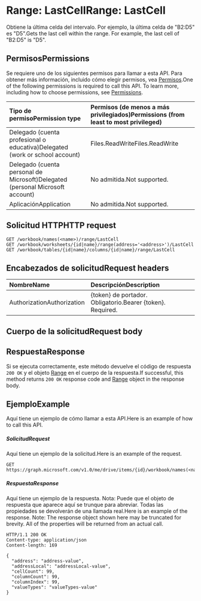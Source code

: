 # <a name="range-lastcell"></a><span data-ttu-id="531f9-101">Range: LastCell</span><span class="sxs-lookup"><span data-stu-id="531f9-101">Range: LastCell</span></span>

<span data-ttu-id="531f9-p101">Obtiene la última celda del intervalo. Por ejemplo, la última celda de "B2:D5" es "D5".</span><span class="sxs-lookup"><span data-stu-id="531f9-p101">Gets the last cell within the range. For example, the last cell of "B2:D5" is "D5".</span></span>
## <a name="permissions"></a><span data-ttu-id="531f9-104">Permisos</span><span class="sxs-lookup"><span data-stu-id="531f9-104">Permissions</span></span>
<span data-ttu-id="531f9-p102">Se requiere uno de los siguientes permisos para llamar a esta API. Para obtener más información, incluido cómo elegir permisos, vea [Permisos](../../../concepts/permissions_reference.md).</span><span class="sxs-lookup"><span data-stu-id="531f9-p102">One of the following permissions is required to call this API. To learn more, including how to choose permissions, see [Permissions](../../../concepts/permissions_reference.md).</span></span>

|<span data-ttu-id="531f9-107">Tipo de permiso</span><span class="sxs-lookup"><span data-stu-id="531f9-107">Permission type</span></span>      | <span data-ttu-id="531f9-108">Permisos (de menos a más privilegiados)</span><span class="sxs-lookup"><span data-stu-id="531f9-108">Permissions (from least to most privileged)</span></span>              |
|:--------------------|:---------------------------------------------------------|
|<span data-ttu-id="531f9-109">Delegado (cuenta profesional o educativa)</span><span class="sxs-lookup"><span data-stu-id="531f9-109">Delegated (work or school account)</span></span> | <span data-ttu-id="531f9-110">Files.ReadWrite</span><span class="sxs-lookup"><span data-stu-id="531f9-110">Files.ReadWrite</span></span>    |
|<span data-ttu-id="531f9-111">Delegado (cuenta personal de Microsoft)</span><span class="sxs-lookup"><span data-stu-id="531f9-111">Delegated (personal Microsoft account)</span></span> | <span data-ttu-id="531f9-112">No admitida.</span><span class="sxs-lookup"><span data-stu-id="531f9-112">Not supported.</span></span>    |
|<span data-ttu-id="531f9-113">Aplicación</span><span class="sxs-lookup"><span data-stu-id="531f9-113">Application</span></span> | <span data-ttu-id="531f9-114">No admitida.</span><span class="sxs-lookup"><span data-stu-id="531f9-114">Not supported.</span></span> |

## <a name="http-request"></a><span data-ttu-id="531f9-115">Solicitud HTTP</span><span class="sxs-lookup"><span data-stu-id="531f9-115">HTTP request</span></span>
<!-- { "blockType": "ignored" } -->
```http
GET /workbook/names(<name>)/range/LastCell
GET /workbook/worksheets/{id|name}/range(address='<address>')/LastCell
GET /workbook/tables/{id|name}/columns/{id|name}/range/LastCell

```
## <a name="request-headers"></a><span data-ttu-id="531f9-116">Encabezados de solicitud</span><span class="sxs-lookup"><span data-stu-id="531f9-116">Request headers</span></span>
| <span data-ttu-id="531f9-117">Nombre</span><span class="sxs-lookup"><span data-stu-id="531f9-117">Name</span></span>       | <span data-ttu-id="531f9-118">Descripción</span><span class="sxs-lookup"><span data-stu-id="531f9-118">Description</span></span>|
|:---------------|:----------|
| <span data-ttu-id="531f9-119">Authorization</span><span class="sxs-lookup"><span data-stu-id="531f9-119">Authorization</span></span>  | <span data-ttu-id="531f9-p103">{token} de portador. Obligatorio.</span><span class="sxs-lookup"><span data-stu-id="531f9-p103">Bearer {token}. Required.</span></span> |

## <a name="request-body"></a><span data-ttu-id="531f9-122">Cuerpo de la solicitud</span><span class="sxs-lookup"><span data-stu-id="531f9-122">Request body</span></span>

## <a name="response"></a><span data-ttu-id="531f9-123">Respuesta</span><span class="sxs-lookup"><span data-stu-id="531f9-123">Response</span></span>

<span data-ttu-id="531f9-124">Si se ejecuta correctamente, este método devuelve el código de respuesta `200 OK` y el objeto [Range](../resources/range.md) en el cuerpo de la respuesta.</span><span class="sxs-lookup"><span data-stu-id="531f9-124">If successful, this method returns `200 OK` response code and [Range](../resources/range.md) object in the response body.</span></span>

## <a name="example"></a><span data-ttu-id="531f9-125">Ejemplo</span><span class="sxs-lookup"><span data-stu-id="531f9-125">Example</span></span>
<span data-ttu-id="531f9-126">Aquí tiene un ejemplo de cómo llamar a esta API.</span><span class="sxs-lookup"><span data-stu-id="531f9-126">Here is an example of how to call this API.</span></span>
##### <a name="request"></a><span data-ttu-id="531f9-127">Solicitud</span><span class="sxs-lookup"><span data-stu-id="531f9-127">Request</span></span>
<span data-ttu-id="531f9-128">Aquí tiene un ejemplo de la solicitud.</span><span class="sxs-lookup"><span data-stu-id="531f9-128">Here is an example of the request.</span></span>
<!-- {
  "blockType": "request",
  "name": "range_lastcell"
}-->
```http
GET https://graph.microsoft.com/v1.0/me/drive/items/{id}/workbook/names(<name>)/range/LastCell
```

##### <a name="response"></a><span data-ttu-id="531f9-129">Respuesta</span><span class="sxs-lookup"><span data-stu-id="531f9-129">Response</span></span>
<span data-ttu-id="531f9-p104">Aquí tiene un ejemplo de la respuesta. Nota: Puede que el objeto de respuesta que aparece aquí se trunque para abreviar. Todas las propiedades se devolverán de una llamada real.</span><span class="sxs-lookup"><span data-stu-id="531f9-p104">Here is an example of the response. Note: The response object shown here may be truncated for brevity. All of the properties will be returned from an actual call.</span></span>
<!-- {
  "blockType": "response",
  "truncated": true,
  "@odata.type": "microsoft.graph.range"
} -->
```http
HTTP/1.1 200 OK
Content-type: application/json
Content-length: 169

{
  "address": "address-value",
  "addressLocal": "addressLocal-value",
  "cellCount": 99,
  "columnCount": 99,
  "columnIndex": 99,
  "valueTypes": "valueTypes-value"
}
```

<!-- uuid: 8fcb5dbc-d5aa-4681-8e31-b001d5168d79
2015-10-25 14:57:30 UTC -->
<!-- {
  "type": "#page.annotation",
  "description": "Range: LastCell",
  "keywords": "",
  "section": "documentation",
  "tocPath": ""
}-->
